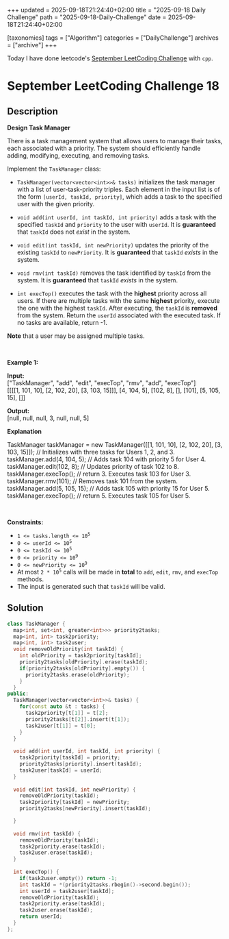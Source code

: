 +++
updated = 2025-09-18T21:24:40+02:00
title = "2025-09-18 Daily Challenge"
path = "2025-09-18-Daily-Challenge"
date = 2025-09-18T21:24:40+02:00

[taxonomies]
tags = ["Algorithm"]
categories = ["DailyChallenge"]
archives = ["archive"]
+++

Today I have done leetcode's [September LeetCoding Challenge](https://leetcode.com/problems/design-task-manager/) with `cpp`.

<!-- more -->

# September LeetCoding Challenge 18

## Description

**Design Task Manager**

<p>There is a task management system that allows users to manage their tasks, each associated with a priority. The system should efficiently handle adding, modifying, executing, and removing tasks.</p>

<p>Implement the <code>TaskManager</code> class:</p>

<ul>
	<li>
	<p><code>TaskManager(vector&lt;vector&lt;int&gt;&gt;&amp; tasks)</code> initializes the task manager with a list of user-task-priority triples. Each element in the input list is of the form <code>[userId, taskId, priority]</code>, which adds a task to the specified user with the given priority.</p>
	</li>
	<li>
	<p><code>void add(int userId, int taskId, int priority)</code> adds a task with the specified <code>taskId</code> and <code>priority</code> to the user with <code>userId</code>. It is <strong>guaranteed</strong> that <code>taskId</code> does not <em>exist</em> in the system.</p>
	</li>
	<li>
	<p><code>void edit(int taskId, int newPriority)</code> updates the priority of the existing <code>taskId</code> to <code>newPriority</code>. It is <strong>guaranteed</strong> that <code>taskId</code> <em>exists</em> in the system.</p>
	</li>
	<li>
	<p><code>void rmv(int taskId)</code> removes the task identified by <code>taskId</code> from the system. It is <strong>guaranteed</strong> that <code>taskId</code> <em>exists</em> in the system.</p>
	</li>
	<li>
	<p><code>int execTop()</code> executes the task with the <strong>highest</strong> priority across all users. If there are multiple tasks with the same <strong>highest</strong> priority, execute the one with the highest <code>taskId</code>. After executing, the<strong> </strong><code>taskId</code><strong> </strong>is <strong>removed</strong> from the system. Return the <code>userId</code> associated with the executed task. If no tasks are available, return -1.</p>
	</li>
</ul>

<p><strong>Note</strong> that a user may be assigned multiple tasks.</p>

<p>&nbsp;</p>
<p><strong class="example">Example 1:</strong></p>

<div class="example-block">
<p><strong>Input:</strong><br />
<span class="example-io">[&quot;TaskManager&quot;, &quot;add&quot;, &quot;edit&quot;, &quot;execTop&quot;, &quot;rmv&quot;, &quot;add&quot;, &quot;execTop&quot;]<br />
[[[[1, 101, 10], [2, 102, 20], [3, 103, 15]]], [4, 104, 5], [102, 8], [], [101], [5, 105, 15], []]</span></p>

<p><strong>Output:</strong><br />
<span class="example-io">[null, null, null, 3, null, null, 5] </span></p>

<p><strong>Explanation</strong></p>
TaskManager taskManager = new TaskManager([[1, 101, 10], [2, 102, 20], [3, 103, 15]]); // Initializes with three tasks for Users 1, 2, and 3.<br />
taskManager.add(4, 104, 5); // Adds task 104 with priority 5 for User 4.<br />
taskManager.edit(102, 8); // Updates priority of task 102 to 8.<br />
taskManager.execTop(); // return 3. Executes task 103 for User 3.<br />
taskManager.rmv(101); // Removes task 101 from the system.<br />
taskManager.add(5, 105, 15); // Adds task 105 with priority 15 for User 5.<br />
taskManager.execTop(); // return 5. Executes task 105 for User 5.</div>

<p>&nbsp;</p>
<p><strong>Constraints:</strong></p>

<ul>
	<li><code>1 &lt;= tasks.length &lt;= 10<sup>5</sup></code></li>
	<li><code>0 &lt;= userId &lt;= 10<sup>5</sup></code></li>
	<li><code>0 &lt;= taskId &lt;= 10<sup>5</sup></code></li>
	<li><code>0 &lt;= priority &lt;= 10<sup>9</sup></code></li>
	<li><code>0 &lt;= newPriority &lt;= 10<sup>9</sup></code></li>
	<li>At most <code>2 * 10<sup>5</sup></code> calls will be made in <strong>total</strong> to <code>add</code>, <code>edit</code>, <code>rmv</code>, and <code>execTop</code> methods.</li>
	<li>The input is generated such that <code>taskId</code> will be valid.</li>
</ul>


## Solution

``` cpp
class TaskManager {
  map<int, set<int, greater<int>>> priority2tasks;
  map<int, int> task2priority;
  map<int, int> task2user;
  void removeOldPriority(int taskId) {
    int oldPriority = task2priority[taskId];
    priority2tasks[oldPriority].erase(taskId);
    if(priority2tasks[oldPriority].empty()) {
      priority2tasks.erase(oldPriority);
    }
  }
public:
  TaskManager(vector<vector<int>>& tasks) {
    for(const auto &t : tasks) {
      task2priority[t[1]] = t[2];
      priority2tasks[t[2]].insert(t[1]);
      task2user[t[1]] = t[0];
    }
  }
  
  void add(int userId, int taskId, int priority) {
    task2priority[taskId] = priority;
    priority2tasks[priority].insert(taskId);
    task2user[taskId] = userId;
  }
  
  void edit(int taskId, int newPriority) {
    removeOldPriority(taskId);
    task2priority[taskId] = newPriority;
    priority2tasks[newPriority].insert(taskId);

  }
  
  void rmv(int taskId) {
    removeOldPriority(taskId);
    task2priority.erase(taskId);
    task2user.erase(taskId);
  }
  
  int execTop() {
    if(task2user.empty()) return -1;
    int taskId = *(priority2tasks.rbegin()->second.begin());
    int userId = task2user[taskId];
    removeOldPriority(taskId);
    task2priority.erase(taskId);
    task2user.erase(taskId);
    return userId;
  }
};
```
